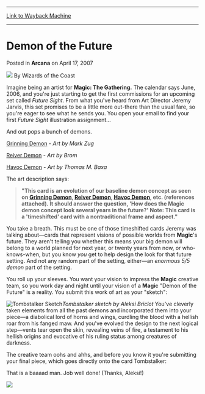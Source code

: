 
---
[Link to Wayback Machine](https://web.archive.org/web/20210429211326/https://magic.wizards.com/en/articles/archive/demon-future-2007-04-17)

[_metadata_:author]:- "Wizards of the Coast"
[_metadata_:description]:- "Imagine being an artist for Magic: The Gathering. The calendar says June, 2006, and you're just starting to get the first commissions for an upcoming set called Future Sight. From what you've heard from Art Director Jeremy Jarvis, this set promises to be a little more out-there than the usual fare, so you're eager to see what he sends you. You open your email to find your"
[_metadata_:generator]:- "Drupal 7 (http://drupal.org)"
[_metadata_:node]:- "601901"
[_metadata_:publish_date]:- "2007-04-17"
[_metadata_:source]:- "div-main-content"
[_metadata_:title]:- "Demon of the Future"
[_metadata_:wayback_capture_timestamp]:- "2021-04-29 21:13:26"
[_metadata_:wayback_raw_url]:- "https://web.archive.org/web/20210429211326id_/https://magic.wizards.com/en/articles/archive/demon-future-2007-04-17"
[_metadata_:wayback_url]:- "https://magic.wizards.com/en/articles/archive/demon-future-2007-04-17"
---


Demon of the Future
===================



 Posted in **Arcana**
 on April 17, 2007 






![](https://media.magic.wizards.com/styles/auth_small/public/images/person/wizards_author.jpg)
By Wizards of the Coast












Imagine being an artist for **Magic: The Gathering.** The calendar says June, 2006, and you're just starting to get the first commissions for an upcoming set called *Future Sight*. From what you've heard from Art Director Jeremy Jarvis, this set promises to be a little more out-there than the usual fare, so you're eager to see what he sends you. You open your email to find your first *Future Sight* illustration assignment...


And out pops a bunch of demons.


[Grinning Demon](http://gatherer.wizards.com/Pages/Card/Details.aspx?&name=Grinning%2BDemon) - *Art by Mark Zug*


[Reiver Demon](http://gatherer.wizards.com/Pages/Card/Details.aspx?&name=Reiver%2BDemon) - *Art by Brom*


[Havoc Demon](http://gatherer.wizards.com/Pages/Card/Details.aspx?&name=Havoc%2BDemon) - *Art by Thomas M. Baxa*


The art description says:



> **"This card is an evolution of our baseline demon concept as seen on [Grinning Demon](http://gatherer.wizards.com/Pages/Card/Details.aspx?name=Grinning+Demon), [Reiver Demon](http://gatherer.wizards.com/Pages/Card/Details.aspx?name=Reiver+Demon), [Havoc Demon](http://gatherer.wizards.com/Pages/Card/Details.aspx?name=Havoc+Demon), etc. (references attached). It should answer the question, 'How does the Magic demon concept look several years in the future?' Note: This card is a 'timeshifted' card with a nontraditional frame and aspect."**


You take a breath. This must be one of those timeshifted cards Jeremy was talking about—cards that represent visions of possible worlds from **Magic**'s future. They aren't telling you whether this means your big demon will belong to a world planned for next year, or twenty years from now, or who-knows-when, but you know *you* get to help design the look for that future setting. And not any random part of the setting, either—an *enormous 5/5 demon* part of the setting.


You roll up your sleeves. You want your vision to impress the **Magic** creative team, so you work day and night until your vision of a **Magic** "Demon of the Future" is a reality. You submit this work of art as your "sketch":


![Tombstalker Sketch](https://media.magic.wizards.com/image_legacy_migration/magic/images/mtgcom/arcana1000/1314_TombstalkerSketch.jpg)*Tombstalker sketch by Aleksi Briclot*
You've cleverly taken elements from all the past demons and incorporated them into your piece—a diabolical lord of horns and wings, curdling the blood with a hellish roar from his fanged maw. And you've evolved the design to the next logical step—vents tear open the skin, revealing veins of fire, a testament to his hellish origins and evocative of his ruling status among creatures of darkness.


The creative team oohs and ahhs, and before you know it you're submitting your final piece, which goes directly onto the card Tombstalker:


That is a baaaad man. Job well done! (Thanks, Aleksi!)


![](https://media.magic.wizards.com/image_legacy_migration/magic/images/mtgcom/arcana1000/1314_tombstalkercard.jpg)








